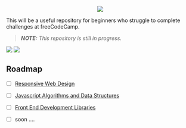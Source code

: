 <p align="center">
    <img src="https://i.postimg.cc/tChfXkp1/1-TKXSm-O-vghw2-G5a-DRcf2-Ww.png" />
</p>

This will be a useful repository for beginners who struggle to complete challenges at freeCodeCamp.

> **_NOTE:_** _This repository is still in progress._

<img src="https://img.shields.io/github/last-commit/Kroixyz/freecodecamp-courses?color=2a9d8f&logo=github&logoColor=f1faee&style=flat-square" /> <img src="https://img.shields.io/badge/project-is%20coming-9f86c0?style=flat-square&logo=github" />

## Roadmap

- [ ] [Responsive Web Design](https://github.com/masrenda/freecodecamp-courses/blob/master/responsive-web-design/README.md)

- [ ] [Javascript Algorithms and Data Structures](https://github.com/masrenda/freecodecamp-courses/blob/master/js-algorithms-and-data-structures/README.md)

- [ ] [Front End Development Libraries](https://github.com/masrenda/freecodecamp-courses/blob/master/fe-development-libraries/README.md)

- [ ] soon ....
